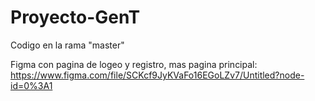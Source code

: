 # Proyecto-GenT

Codigo en la rama "master"

Figma con pagina de logeo y registro, mas pagina principal:
https://www.figma.com/file/SCKcf9JyKVaFo16EGoLZv7/Untitled?node-id=0%3A1

